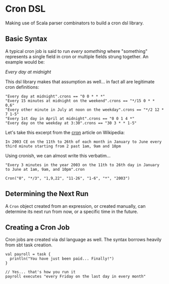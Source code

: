 # Cron DSL

Making use of Scala parser combinators to build a cron dsl library.

## Basic Syntax

A typical cron job is said to run *every something* where "something" represents
a single field in cron or multiple fields strung together. An example would be:

*Every day at midnight*

This dsl library makes that assumption as well... in fact all are legitimate cron definitions:

    "Every day at midnight".crons == "0 0 * * *"
    "Every 15 minutes at midnight on the weekend".crons == "*/15 0 * * 0,6"
    "Every other minute in July at noon on the weekday".crons == "*/2 12 * 7 1-5"
    "Every 1st day in April at midnight".crons == "0 0 1 4 *"
    "Every day on the weekday at 3:30".crons == "30 3 * * 1-5"

Let's take this excerpt from the [cron] article on Wikipedia:

    In 2003 CE on the 11th to 26th of each month in January to June every third minute starting from 2 past 1am, 9am and 10pm

Using cronish, we can almost write this verbatim...

    "Every 3 minutes in the year 2003 on the 11th to 26th day in January to June at 1am, 9am, and 10pm".cron

    Cron("0", "*/3", "1,9,22", "11-26", "1-6", "*", "2003")

## Determining the Next Run

A `Cron` object created from an expression, or created manually, can determine its next run from now, or a 
specific time in the future.

## Creating a Cron Job

Cron jobs are created via dsl language as well. The syntax borrows heavily from
sbt task creation.

    val payroll = task {
      println("You have just been paid... Finally!")
    }

    // Yes... that's how you run it 
    payroll executes "every Friday on the last day in every month"

[cron]: http://en.wikipedia.org/wiki/Cron#Examples_2
